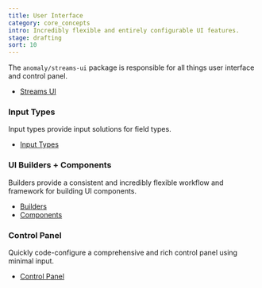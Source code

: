 ```yaml
---
title: User Interface
category: core_concepts
intro: Incredibly flexible and entirely configurable UI features.
stage: drafting
sort: 10
---
```


The `anomaly/streams-ui` package is responsible for all things user interface and control panel.

- [Streams UI](ui/introduction)

### Input Types

Input types provide input solutions for field types.

- [Input Types](ui/inputs)

### UI Builders + Components

Builders provide a consistent and incredibly flexible workflow and framework for building UI components.

- [Builders](ui/builders)
- [Components](ui/components)

### Control Panel

Quickly code-configure a comprehensive and rich control panel using minimal input.

- [Control Panel](ui/cp)
